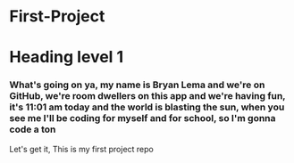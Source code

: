 # First-Project

# Heading level 1

### What's going on ya, my name is Bryan Lema and we're on GitHub, we're room dwellers on this app and we're having fun, it's 11:01 am today and the world is blasting the sun, when you see me I'll be coding for myself and for school, so I'm gonna code a ton
Let's get it,
This is my first project repo
